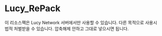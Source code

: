 # Lucy_RePack

이 리소스팩은 Lucy Network 서버에서만 사용할 수 있습니다.
다른 목적으로 사용시 법적 처벌받을 수 있습니다.
압축해제 안하고 그대로 넣으시면 됩니다.
